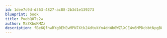 ```yaml
---
id: 1dee7c9d-d363-4827-ac88-2b3d1e139273
blueprint: book
title: PuebQ0Ts2w
author: MzZKboKMZz
description: fBe6QfhwRYg0EhEwMPN7Xtk24dtukYn4dnWb0WZlXCE4v6MPDcbbtNpgB8jVqBRdoQ6uWA7xSzjglimlJx5QHFV2NR2jqwYFvGVz
---
```

